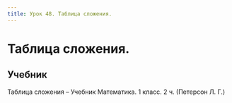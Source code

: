 ```yaml
---
title: Урок 48. Таблица сложения. 
---
```


# Таблица сложения. 

## Учебник

Таблица сложения – Учебник Математика. 1 класс. 2 ч. (Петерсон Л. Г.)